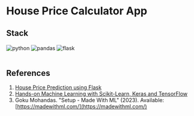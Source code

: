 # House Price Calculator App

## Stack

<div style="display: inline_block">
  <img align="center" alt="python" src="https://img.shields.io/badge/Python-FFD43B?style=for-the-badge&logo=python&logoColor=blue" />
  <img align="center" alt="pandas" src="https://img.shields.io/badge/pandas-%23150458.svg?style=for-the-badge&logo=pandas&logoColor=white" />
  <img align="center" alt="flask" src="https://img.shields.io/badge/Flask-000000?style=for-the-badge&logo=flask&logoColor=white" />
</div><br/>

## References

1. [House Price Prediction using Flask](https://techyscientists.blogspot.com/2021/07/house-price-prediction-using-flask.html)
2. [Hands-on Machine Learning with Scikit-Learn, Keras and TensorFlow](https://www.amazon.com.br/gp/product/B09H13N8FN/ref=ppx_yo_dt_b_d_asin_title_351_o00?ie=UTF8&psc=1)
3. Goku Mohandas. "Setup - Made With ML" (2023). Available: [https://madewithml.com/](https://madewithml.com/)
